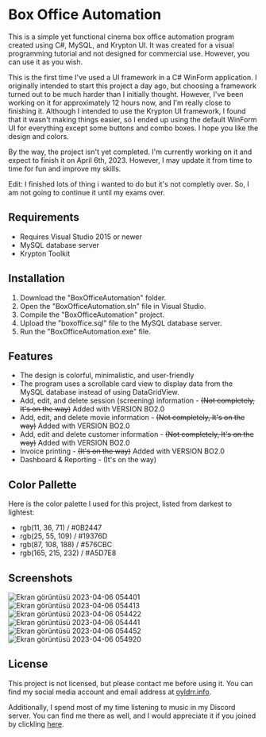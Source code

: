 # Box Office Automation

This is a simple yet functional cinema box office automation program created using C#, MySQL, and Krypton UI. It was created for a visual programming tutorial and not designed for commercial use. However, you can use it as you wish.

This is the first time I've used a UI framework in a C# WinForm application. I originally intended to start this project a day ago, but choosing a framework turned out to be much harder than I initially thought. However, I've been working on it for approximately 12 hours now, and I'm really close to finishing it. Although I intended to use the Krypton UI framework, I found that it wasn't making things easier, so I ended up using the default WinForm UI for everything except some buttons and combo boxes. I hope you like the design and colors.

By the way, the project isn't yet completed. I'm currently working on it and expect to finish it on April 6th, 2023. However, I may update it from time to time for fun and improve my skills.

Edit: I finished lots of thing i wanted to do but it's not completly over. So, I am not going to continue it until my exams over. 

## Requirements

- Requires Visual Studio 2015 or newer
- MySQL database server
- Krypton Toolkit

## Installation

1. Download the "BoxOfficeAutomation" folder.
2. Open the "BoxOfficeAutomation.sln" file in Visual Studio.
3. Compile the "BoxOfficeAutomation" project.
4. Upload the "boxoffice.sql" file to the MySQL database server.
5. Run the "BoxOfficeAutomation.exe" file.

## Features

- The design is colorful, minimalistic, and user-friendly
- The program uses a scrollable card view to display data from the MySQL database instead of using DataGridView.
- Add, edit, and delete session (screening) information - ~~(Not completely, It's on the way)~~ Added with VERSION BO2.0
- Add, edit, and delete movie information - ~~(Not completely, It's on the way)~~ Added with VERSION BO2.0
- Add, edit and delete customer information - ~~(Not completely, It's on the way)~~ Added with VERSION BO2.0
- Invoice printing - ~~(It's on the way)~~ Added with VERSION BO2.0
- Dashboard & Reporting - (It's on the way)

## Color Pallette

Here is the color palette I used for this project, listed from darkest to lightest:

- rgb(11, 36, 71)  / #0B2447
- rgb(25, 55, 109) / #19376D
- rgb(87, 108, 188) / #576CBC
- rgb(165, 215, 232) / #A5D7E8

## Screenshots
![Ekran görüntüsü 2023-04-06 054401](https://user-images.githubusercontent.com/84236077/230260714-a25a0bba-041f-4366-8417-398a212a8351.png)
![Ekran görüntüsü 2023-04-06 054413](https://user-images.githubusercontent.com/84236077/230260736-a276a677-6c99-4b27-a522-f46f2239c3fa.png)
![Ekran görüntüsü 2023-04-06 054422](https://user-images.githubusercontent.com/84236077/230260763-8ba749c4-f86c-4639-b934-6aa5e36f8325.png)
![Ekran görüntüsü 2023-04-06 054441](https://user-images.githubusercontent.com/84236077/230260802-c25f7ac1-7dbc-4880-a54c-44ecbba385d1.png)
![Ekran görüntüsü 2023-04-06 054452](https://user-images.githubusercontent.com/84236077/230260814-58a51375-7e5d-4a7b-95b5-b109b0bd5c4c.png)
![Ekran görüntüsü 2023-04-06 054920](https://user-images.githubusercontent.com/84236077/230260828-7624a907-af93-477e-9e4a-ed738ee8efb0.png)


## License

This project is not licensed, but please contact me before using it. You can find my social media account and email address at [oyldrr.info](http://oyldrr.info/).

Additionally, I spend most of my time listening to music in my Discord server. You can find me there as well, and I would appreciate it if you joined by clickling [here](https://discord.gg/7PkR5D2R).
